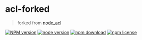 # acl-forked

> forked from [node_acl](https://github.com/OptimalBits/node_acl)

[![NPM version][npm-image]][npm-url]
[![node version][node-image]][node-url]
[![npm download][download-image]][download-url]
[![npm license][license-image]][download-url]

[npm-image]: https://img.shields.io/npm/v/node_acl.svg?style=flat-square
[npm-url]: https://npmjs.org/package/node_acl
[node-image]: https://img.shields.io/badge/node.js-%3E=_8.9.4-green.svg?style=flat-square
[node-url]: http://nodejs.org/download/
[download-image]: https://img.shields.io/npm/dm/node_acl.svg?style=flat-square
[download-url]: https://npmjs.org/package/node_acl
[license-image]: https://img.shields.io/npm/l/node_acl.svg
